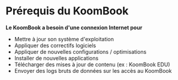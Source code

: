 # Prérequis du KoomBook
**Le KoomBook a besoin d'une connexion Internet pour**
- Mettre à jour son système d'exploitation
- Appliquer des correctifs logiciels 
- Appliquer de nouvelles configurations / optimisations
- Installer de nouvelles applications
- Télécharger des mises à jour de contenu (ex : KoomBook EDU)
- Envoyer des logs bruts de données sur les accès au KoomBook
